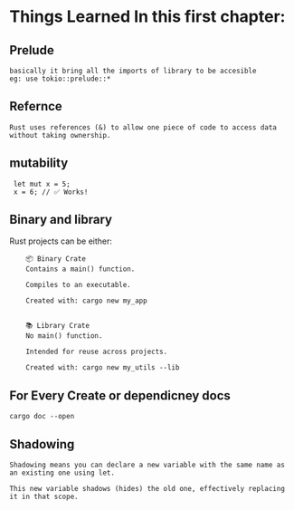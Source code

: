 # Things Learned In this first chapter:

## Prelude

    basically it bring all the imports of library to be accesible
    eg: use tokio::prelude::*


## Refernce 

    Rust uses references (&) to allow one piece of code to access data without taking ownership.


## mutability

     let mut x = 5;
     x = 6; // ✅ Works!


## Binary and library
  Rust projects can be either:

        📦 Binary Crate
        Contains a main() function.

        Compiles to an executable.

        Created with: cargo new my_app


        📚 Library Crate
        No main() function.

        Intended for reuse across projects.

        Created with: cargo new my_utils --lib


## For Every Create or dependicney docs

    cargo doc --open

## Shadowing

    Shadowing means you can declare a new variable with the same name as an existing one using let.

    This new variable shadows (hides) the old one, effectively replacing it in that scope.